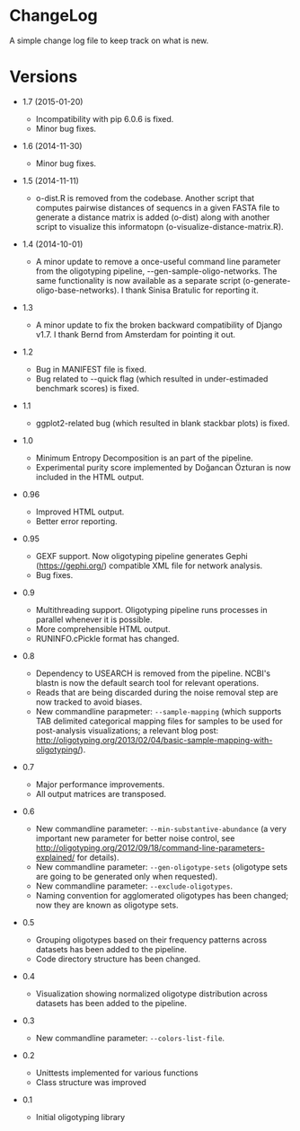 ChangeLog
=========

A simple change log file to keep track on what is new.


Versions
========

* 1.7 (2015-01-20)
    * Incompatibility with pip 6.0.6 is fixed.
    * Minor bug fixes.

* 1.6 (2014-11-30)
    * Minor bug fixes.

* 1.5 (2014-11-11)
    * o-dist.R is removed from the codebase. Another script that computes pairwise distances of sequencs in a given FASTA file to generate a distance matrix is added (o-dist) along with another script to visualize this informatopn (o-visualize-distance-matrix.R).

* 1.4 (2014-10-01)
    * A minor update to remove a once-useful command line parameter from the oligotyping pipeline, --gen-sample-oligo-networks. The same functionality is now available as a separate script (o-generate-oligo-base-networks). I thank Sinisa Bratulic for reporting it.

* 1.3
    * A minor update to fix the broken backward compatibility of Django v1.7. I thank Bernd from Amsterdam for pointing it out.

* 1.2
    * Bug in MANIFEST file is fixed.
    * Bug related to --quick flag (which resulted in under-estimaded benchmark scores) is fixed.

* 1.1
    * ggplot2-related bug (which resulted in blank stackbar plots) is fixed.

* 1.0
    * Minimum Entropy Decomposition is an part of the pipeline.
    * Experimental purity score implemented by Doğancan Özturan is now included in the HTML output.

* 0.96
    * Improved HTML output.
    * Better error reporting.

* 0.95
    * GEXF support. Now oligotyping pipeline generates Gephi (https://gephi.org/) compatible XML file for network analysis.
    * Bug fixes. 

* 0.9
    * Multithreading support. Oligotyping pipeline runs processes in parallel whenever it is possible.
    * More comprehensible HTML output.
    * RUNINFO.cPickle format has changed.

* 0.8
    * Dependency to USEARCH is removed from the pipeline. NCBI's blastn is now the default search tool for relevant operations.
    * Reads that are being discarded during the noise removal step are now tracked to avoid biases.
    * New commandline parapmeter: `--sample-mapping` (which supports TAB delimited categorical mapping files for samples to be used for post-analysis visualizations; a relevant blog post: http://oligotyping.org/2013/02/04/basic-sample-mapping-with-oligotyping/).

* 0.7
    * Major performance improvements.
    * All output matrices are transposed.

* 0.6
    * New commandline parameter: `--min-substantive-abundance` (a very important new parameter for better noise control, see http://oligotyping.org/2012/09/18/command-line-parameters-explained/ for details).
    * New commandline parameter: `--gen-oligotype-sets` (oligotype sets are going to be generated only when requested).
    * New commandline parameter: `--exclude-oligotypes`.
    * Naming convention for agglomerated oligotypes has been changed; now they are known as oligotype sets.

* 0.5
    * Grouping oligotypes based on their frequency patterns across datasets has been added to the pipeline.
    * Code directory structure has been changed.

* 0.4
	* Visualization showing normalized oligotype distribution across datasets has been added to the pipeline.

* 0.3
	* New commandline parameter: `--colors-list-file`.

* 0.2
	* Unittests implemented for various functions
	* Class structure was improved

* 0.1
	* Initial oligotyping library
